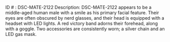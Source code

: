 ID # : DSC-MATE-2122
Description: DSC-MATE-2122 appears to be a middle-aged human male with a smile as his primary facial feature. Their eyes are often obscured by nerd glasses, and their head is equipped with a headset with LED lights. A red victory band adorns their forehead, along with a goggle. Two accessories are consistently worn; a silver chain and an LED gas mask.